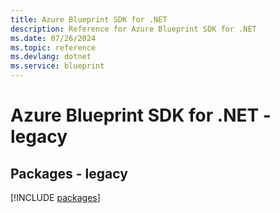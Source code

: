 ```yaml
---
title: Azure Blueprint SDK for .NET
description: Reference for Azure Blueprint SDK for .NET
ms.date: 07/26/2024
ms.topic: reference
ms.devlang: dotnet
ms.service: blueprint
---
```

# Azure Blueprint SDK for .NET - legacy
## Packages - legacy
[!INCLUDE [packages](blueprint-index.md)]